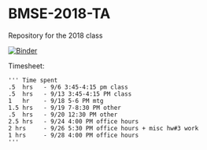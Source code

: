 # BMSE-2018-TA
Repository for the 2018 class

[![Binder](https://mybinder.org/badge.svg)](https://mybinder.org/v2/gh/nosarcasm/BMSE-2018-TA/master)

Timesheet:

```
''' Time spent
.5  hrs   - 9/6 3:45-4:15 pm class
.5  hrs   - 9/13 3:45-4:15 PM class
1   hr    - 9/18 5-6 PM mtg
1.5 hrs   - 9/19 7-8:30 PM other
.5  hrs   - 9/20 12:30 PM other
2.5 hrs   - 9/24 4:00 PM office hours
2 hrs     - 9/26 5:30 PM office hours + misc hw#3 work
1 hrs     - 9/28 4:00 PM office hours
'''
```
